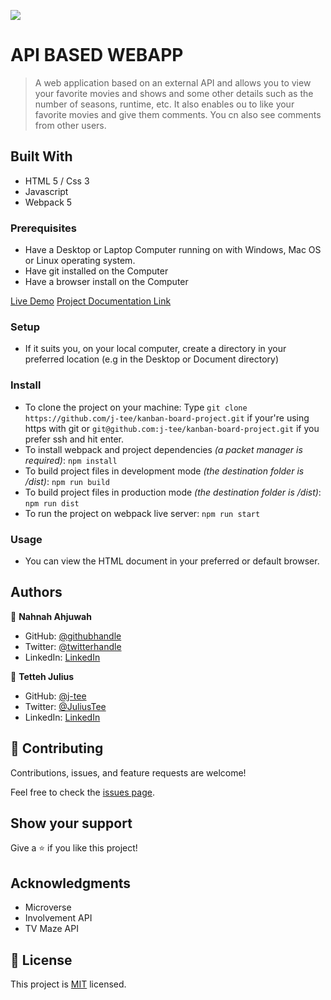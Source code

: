![](https://img.shields.io/badge/Microverse-blueviolet)

# API BASED WEBAPP

> A web application based on an external API and allows you to view your favorite movies and shows and some other details such as the number of seasons, runtime, etc. It also enables ou to like your favorite movies and give them comments. You cn also see comments from other users.


## Built With

- HTML 5 / Css 3
- Javascript
- Webpack 5

### Prerequisites

- Have a Desktop or Laptop Computer running on with Windows, Mac OS or Linux operating system.
- Have git installed on the Computer
- Have a browser install on the Computer

[Live Demo](https://j-tee.github.io/kanban-board-project/dist/)
[Project Documentation Link](https://drive.google.com/file/d/1gF8viyTfMZeCp9uhoINoN3TIzEUL7q0H/view?usp=sharing)

### Setup

- If it suits you, on your local computer, create a directory in your preferred location (e.g in the Desktop or Document directory)

### Install
- To clone the project on your machine: Type `git clone https://github.com/j-tee/kanban-board-project.git` if your're using https with git or `git@github.com:j-tee/kanban-board-project.git` if you prefer ssh and hit enter.
- To install webpack and project dependencies _(a packet manager is required)_:
`npm install`
- To build project files in development mode _(the destination folder is /dist)_:
`npm run build`
- To build project files in production mode _(the destination folder is /dist)_:
`npm run dist`
- To run the project on webpack live server:
`npm run start`
 

### Usage

- You can view the HTML document in your preferred or default browser.


## Authors

👤 **Nahnah Ahjuwah**

- GitHub: [@githubhandle](https://github.com/NahnahAJ)
- Twitter: [@twitterhandle](https://https://twitter.com/NahnahAhjuwah)
- LinkedIn: [LinkedIn](https://www.linkedin.com/in/felicia-awuah-0674a7152/)


👤 **Tetteh Julius**
- GitHub: [@j-tee](https://github.com/j-tee)
- Twitter: [@JuliusTee](https://twitter.com/JuliusTee)
- LinkedIn: [LinkedIn](https://www.linkedin.com/in/julius-tetteh-0121ab7b)


## 🤝 Contributing

Contributions, issues, and feature requests are welcome!

Feel free to check the [issues page](../../issues/).

## Show your support

Give a ⭐️ if you like this project!

## Acknowledgments
- Microverse
- Involvement API
- TV Maze API

## 📝 License

This project is [MIT](./LICENSE) licensed.



